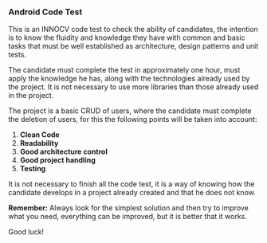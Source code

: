 ### Android Code Test
This is an INNOCV code test to check the ability of candidates, the intention is to know the fluidity and knowledge they have with common and basic tasks that must be well established as architecture, design patterns and unit tests.

The candidate must complete the test in approximately one hour, must apply the knowledge he has, along with the technologies already used by the project. It is not necessary to use more libraries than those already used in the project.

The project is a basic CRUD of users, where the candidate must complete the deletion of users, for this the following points will be taken into account:

1. **Clean Code**
2. **Readability**
3. **Good architecture control**
3. **Good project handling**
4. **Testing**

It is not necessary to finish all the code test, it is a way of knowing how the candidate develops in a project already created and that he does not know.

**Remember:** Always look for the simplest solution and then try to improve what you need, everything can be improved, but it is better that it works.

Good luck!
